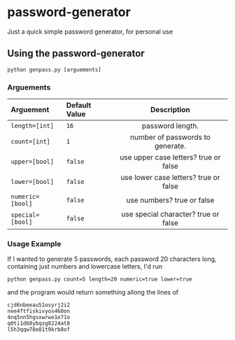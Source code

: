 # password-generator
Just a quick simple password generator, for personal use

## Using the password-generator
```
python genpass.py [arguements]
```

### Arguements 
| Arguement | Default Value | Description | 
|:--------------- |:----- |:-----------:|
| `length=[int]` | `16` | password length. |
| `count=[int]` | `1` | number of passwords to generate. |
| `upper=[bool]` | `false` | use upper case letters? true or false |
| `lower=[bool]` | `false` | use lower case letters? true or false |
| `numeric=[bool]` | `false` | use numbers? true or false |
| `special=[bool]` | `false` | use special character? true or false |

### Usage Example
If I wanted to generate 5 passwords, each password 20 characters long, containing just numbers and lowercase letters, I'd run 
```
python genpass.py count=5 length=20 numeric=true lower=true
```

and the program would return something allong the lines of 
```
cjd6nbeeau51osyrj2i2
nee4ftfiskivyox468on
4nq5nn5hgsxwrwo1e71o
q0ti1d68ybqzg8224at8
l5h3qqw78e81t9krb8of
```